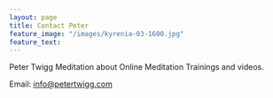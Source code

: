 ```yaml
---
layout: page
title: Contact Peter
feature_image: "/images/kyrenia-03-1600.jpg"
feature_text:
---
```


Peter Twigg Meditation about Online Meditation Trainings and videos.

Email: [info@petertwigg.com](mailto:info@petertwigg.com)




	